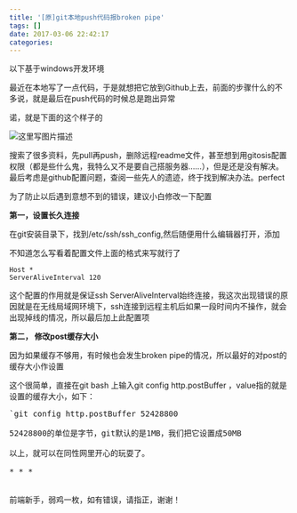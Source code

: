 ```yaml
---
title: '[原]git本地push代码报broken pipe'
tags: []
date: 2017-03-06 22:42:17
categories:
---
```


以下基于windows开发环境


最近在本地写了一点代码，于是就想把它放到Github上去，前面的步骤什么的不多说，就是最后在push代码的时候总是跑出异常 

诺，就是下面的这个样子的

![这里写图片描述](http://img.blog.csdn.net/20170306223640001?watermark/2/text/aHR0cDovL2Jsb2cuY3Nkbi5uZXQvdTAxMzcwNzI0OQ==/font/5a6L5L2T/fontsize/400/fill/I0JBQkFCMA==/dissolve/70/gravity/SouthEast)

搜索了很多资料，先pull再push，删除远程readme文件，甚至想到用gitosis配置权限（都是些什么鬼，我特么又不是要自己搭服务器……），但是还是没有解决。最后考虑是github配置问题，查阅一些先人的遗迹，终于找到解决办法。perfect

为了防止以后遇到意想不到的错误，建议小白修改一下配置

**第一，设置长久连接**

在git安装目录下，找到/etc/ssh/ssh_config,然后随便用什么编辑器打开，添加

不知道怎么写看着配置文件上面的格式来写就行了

	Host *  
	ServerAliveInterval 120 
这个配置的作用就是保证ssh ServerAliveInterval始终连接，我这次出现错误的原因就是在无线局域网环境下，ssh连接到远程主机后如果一段时间内不操作，就会出现掉线的情况，所以最后加上此配置项

**第二， 修改post缓存大小** 

因为如果缓存不够用，有时候也会发生broken pipe的情况，所以最好的对post的缓存大小作设置 

这个很简单，直接在git bash 上输入git config http.postBuffer ，value指的就是设置的缓存大小，如下：

<pre class="prettyprint">`git config <span class="hljs-keyword">http</span>.postBuffer <span class="hljs-number">52428800</span>

52428800的单位是字节，git默认的是1MB，我们把它设置成50MB

以上，就可以在同性网里开心的玩耍了。

* * *

<br/>前端新手，弱鸡一枚，如有错误，请指正，谢谢！